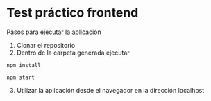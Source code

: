 # Test práctico frontend


Pasos para ejecutar la aplicación
1) Clonar el repositorio
2) Dentro de la carpeta generada ejecutar


`npm install`


`npm start`


3) Utilizar la aplicación desde el navegador en la dirección localhost
